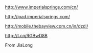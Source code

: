 http://www.imperialsprings.com/cn/

http://ipad.imperialsprings.com/

http://mobile.thebayview.com.cn/in/dzdl/ 

http://t.cn/RGBwD8B

From JiaLong
